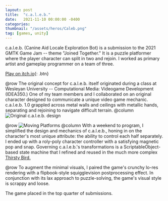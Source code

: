 ```yaml
---
layout: post
title:  "c.a.l.e.b."
date:   2021-11-10 00:00:00 -0400
categories: 
thumbnail: "/assets/heros/Caleb.png"
tag: [games, unity]
---
```

c.a.l.e.b. (Canine Aid Locale Exploration Bot) is a submission to the 2021 GMTK Game Jam -- theme "Joined Together." It is a puzzle platformer where the player character can split in two and rejoin. I worked as primary artist and gameplay programmer on a team of three.

[Play on itch.io](https://robertbuckley.itch.io/caleb){: .btn}

@row
The original concept for c.a.l.e.b. itself originated during a class at Wesleyan University -- Computational Media: Videogame Development (IDEA350.) One of my team members and I collaborated on an original character designed to communicate a unique video game mechanic. c.a.l.e.b. 1.0 grappled across metal walls and ceilings with metallic hands, separating and rejoining to navigate difficult terrain.
@column
![Original c.a.l.e.b. design](/assets/caleb/Caleb%Original.png)

@row
![Moving Platforms](/assets/caleb/Caleb%Moving%Platforms.png)
@column
With a weekend to program, I simplified the design and mechanics of c.a.l.e.b., honing in on the character's most unique attribute: the ability to control each half separately. I ended up with a roly-poly character controller with a satisfying magnetic pop and snap. Governing c.a.l.e.b.'s transformations is a ScriptableObject-based state machine that I refined and reused in the much more complex [Thirsty Bird.](docs\_posts\2022-12-31-thirsty-bird.markdown)

@row
To augment the minimal visuals, I paired the game's crunchy lo-res rendering with a flipbook-style squigglevision postprocessing effect. In conjunction with its lax approach to puzzle-solving, the game's visual style is scrappy and loose.

The game placed in the top quarter of submissions.